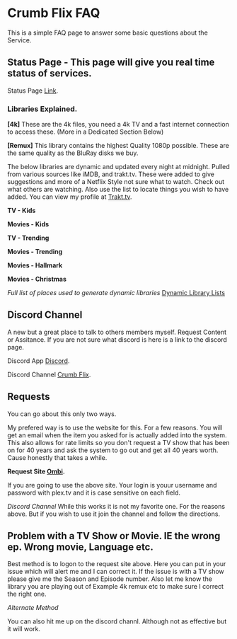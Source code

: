 # Crumb Flix FAQ

This is a simple FAQ page to answer some basic questions about the Service.

## Status Page - This page will give you real time status of services.


Status Page [Link](https://status.kickthetree.com).

### Libraries Explained.

**[4k]** These are the 4k files, you need a 4k TV and a fast internet connection to access these. (More in a Dedicated Section Below)

**[Remux]** This library contains the highest Quality 1080p possible. These are the same quality as the BluRay disks we buy.

The below libraries are dynamic and updated every night at midnight. Pulled from various sources like iMDB, and trakt.tv.
These were added to give suggestions and more of a Netflix Style not sure what to watch. Check out what others are watching.
Also use the list to locate things you wish to have added.
You can view my profile at [Trakt.tv](https://trakt.tv/users/crumb4life).

**TV - Kids** 

**Movies - Kids** 

**TV - Trending** 

**Movies - Trending** 

**Movies - Hallmark** 

**Movies - Christmas**

*Full list of places used to generate dynamic libraries*
[Dynamic Library Lists](/traktlists.md)

## Discord Channel

A new but a great place to talk to others members myself. Request Content or Assitance. 
If you are not sure what discord is here is a link to the discord page.

Discord App [Discord](https://discordapp.com/).

Discord Channel [Crumb Flix](https://discord.gg/Ycjqxvv).


## Requests

You can go about this only two ways.

My prefered way is to use the website for this. For a few reasons. You will get an email when the item you asked for is actually added into the system. This also allows for rate limits so you don't request a TV show that has been on for 40 years and ask the system to go out and get all 40 years worth. Cause honestly that takes a while.

**Request Site [Ombi](https://kickthetree.com/).**

If you are going to use the above site. Your login is youur username and password with plex.tv and it is case sensitive on each field. 

*Discord Channel* While this works it is not my favorite one. For the reasons above. But if you wish to use it join the channel and follow the directions.


## Problem with a TV Show or Movie. IE the wrong ep. Wrong movie, Language etc.

Best method is to logon to the request site above. Here you can put in your issue which will alert me and I can correct it. 
If the issue is with a TV show please give me the Season and Episode number.
Also let me know the library you are playing out of Example 4k remux etc to make sure I correct the right one.

*Alternate Method*

You can also hit me up on the discord channl. Although not as effective but it will work.



